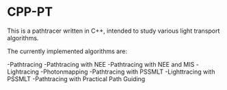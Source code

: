 # CPP-PT

This is a pathtracer written in C++, intended to study various light transport algorithms.

The currently implemented algorithms are:

-Pathtracing
-Pathtracing with NEE
-Pathtracing with NEE and MIS
-Lightracing
-Photonmapping
-Pathtracing with PSSMLT
-Lighttracing with PSSMLT
-Pathtracing with Practical Path Guiding
